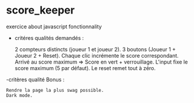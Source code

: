 # score_keeper
exercice about javascript fonctionnality

- critéres qualités demandés :

    2 compteurs distincts (joueur 1 et joueur 2).
    3 boutons (Joueur 1 + Joueur 2 + Reset).
    Chaque clic incrémente le score correspondant.
    Arrivé au score maximum => Score en vert + verrouillage.
    L'input fixe le score maximum (5 par défaut).
    Le reset remet tout à zéro.

-critères qualité Bonus :

    Rendre la page la plus swag possible.
    Dark mode.
